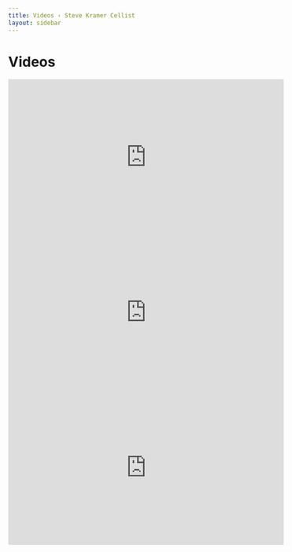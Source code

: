 ```yaml
---
title: Videos ‹ Steve Kramer Cellist
layout: sidebar
---
```

# Videos

<iframe width="560" height="315" src="https://www.youtube.com/embed/JLN3Fr_8b1" frameborder="0" allow="accelerometer; autoplay; encrypted-media; gyroscope; picture-in-picture" allowfullscreen></iframe>

<iframe width="560" height="315" src="https://www.youtube.com/embed/K5L-chcm4a4" frameborder="0" allow="accelerometer; autoplay; encrypted-media; gyroscope; picture-in-picture" allowfullscreen></iframe>

<iframe width="560" height="315" src="https://www.youtube.com/embed/VItNKY1GTHU" frameborder="0" allow="autoplay; encrypted-media" allowfullscreen></iframe>





